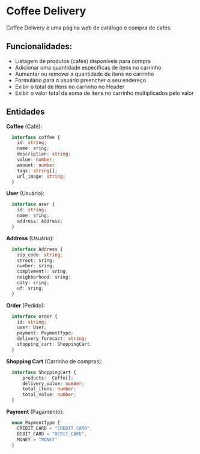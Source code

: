 # Coffee Delivery
Coffee Delivery é uma página web de catálogo e compra de cafés.

## Funcionalidades:

- Listagem de produtos (cafés) disponíveis para compra
- Adicionar uma quantidade específicas de itens no carrinho
- Aumentar ou remover a quantidade de itens no carrinho
- Formulário para o usuário preencher o seu endereço
- Exibir o total de itens no carrinho no Header
- Exibir o valor total da soma de itens no carrinho multiplicados pelo valor

## Entidades

**Coffee** (Café):

```ts
  interface coffee {
    id: string;
    name: sring;
    description: string;
    value: number;
    amount: number
    tags: string[];
    url_image: string;
  }
```

**User** (Usuário):

```ts
  interface user {
    id: string;
    name: sring;
    address: Address;
  }
```

**Address** (Usuário):

```ts
  interface Address {
    zip_code: string;
    street: sring;
    number: sring;
    complement?: sring;
    neighborhood: sring;
    city: sring;
    uf: sring;
  }
```

**Order** (Pedido):

```ts
  interface order {
    id: string;
    user: User;
    payment: PaymentType;
    delivery_forecast: string;
    shopping_cart: ShoppingCart;
  }
```

**Shopping Cart** (Carrinho de compras):

```ts
  interface ShoppingCart {
      products:  Coffe[];
      delivery_value: number;
      total_itens: number;
      total_value: number;
  }
```

**Payment** (Pagamento):

```ts
  enum PaymentType {
    CREDIT_CARD = "CREDIT_CARD",
    DEBIT_CARD = "DEBIT_CARD",
    MONEY = "MONEY"
  }
```


